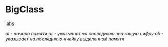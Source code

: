 # BigClass
labs

*al - начало памяти*
*ar - указывает на последнюю значащую цифру*
*ah - указывает на последнюю ячейку выделенной памяти*

